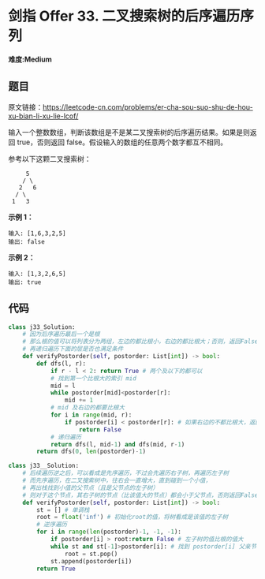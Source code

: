 # 剑指 Offer 33. 二叉搜索树的后序遍历序列
**难度:Medium**
## 题目
原文链接：https://leetcode-cn.com/problems/er-cha-sou-suo-shu-de-hou-xu-bian-li-xu-lie-lcof/

输入一个整数数组，判断该数组是不是某二叉搜索树的后序遍历结果。如果是则返回 true，否则返回 false。假设输入的数组的任意两个数字都互不相同。

参考以下这颗二叉搜索树：
```
     5
    / \
   2   6
  / \
 1   3
```
**示例 1：**
```
输入: [1,6,3,2,5]
输出: false
```
**示例 2：**
```
输入: [1,3,2,6,5]
输出: true
```

## 代码
```python
class j33_Solution:
    # 因为后序遍历最后一个是根
    # 那么根的值可以将列表分为两组，左边的都比根小，右边的都比根大；否则，返回False
    # 再递归遍历下面的层是否也满足条件
    def verifyPostorder(self, postorder: List[int]) -> bool:
        def dfs(l, r):
            if r - l < 2: return True # 两个及以下的都可以
            # 找到第一个比根大的索引 mid
            mid = l
            while postorder[mid]<postorder[r]:
                mid += 1
            # mid 及右边的都要比根大
            for i in range(mid, r):
                if postorder[i] < postorder[r]: # 如果右边的不都比根大，返回False
                    return False
            # 递归遍历
            return dfs(l, mid-1) and dfs(mid, r-1)
        return dfs(0, len(postorder)-1)
```
```python
class j33__Solution:
    # 后续遍历逆之后，可以看成是先序遍历，不过会先遍历右子树，再遍历左子树
    # 而先序遍历，在二叉搜索树中，往右会一直增大，直到碰到一个小值，
    # 再出栈找到小值的父节点（且是父节点的左子树）
    # 则对于这个节点，其右子树的节点（比该值大的节点）都会小于父节点，否则返回False
    def verifyPostorder(self, postorder: List[int]) -> bool:
        st = [] # 单调栈
        root = float('inf') # 初始化root的值，将树看成是该值的左子树
        # 逆序遍历
        for i in range(len(postorder)-1, -1, -1):
            if postorder[i] > root:return False # 左子树的值比根的值大
            while st and st[-1]>postorder[i]: # 找到 postorder[i] 父亲节点。并且 postorder[i] 为左子树。
                root = st.pop()
            st.append(postorder[i])
        return True
```

